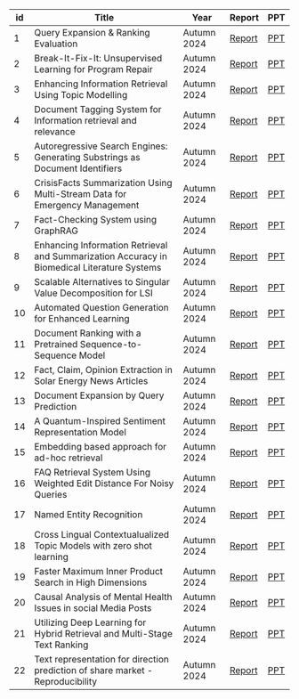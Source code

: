 | id  | Title              | Year       | Report                                   | PPT                                   |
|-----|--------------------|------------|------------------------------------------|---------------------------------------|
| 1   | Query Expansion & Ranking Evaluation | Autumn 2024 | [Report](https://raw.githubusercontent.com/parth126/IT550/main/reports/QUERY_EXPANSION_ISSUE_15.pdf) | [PPT](https://raw.githubusercontent.com/parth126/IT550/main/presentations/ISSUE_15_QUERY_EXPANSION.pptx) |
| 2   | Break-It-Fix-It: Unsupervised Learning for Program Repair | Autumn 2024 | [Report](https://raw.githubusercontent.com/parth126/IT550/main/reports/ISSUE_16_BREAK-IT-FIX-IT.pdf) | [PPT](https://raw.githubusercontent.com/parth126/IT550/main/presentations/ISSUE_16_BREAK-IT-FIX-IT.pptx) |
| 3   | Enhancing Information Retrieval Using Topic Modelling | Autumn 2024 | [Report](https://raw.githubusercontent.com/parth126/IT550/main/reports/Enhancing_Information_Retrieval_Using_Topic_Modelling_Issue_26.pdf) | [PPT](https://raw.githubusercontent.com/parth126/IT550/main/presentations/Issue_16_Enhancing_Information_Retrieval_Using_Topic_Modeling.pptx) |
| 4   | Document Tagging System for Information retrieval and relevance      | Autumn 2024 | [Report](https://raw.githubusercontent.com/adi3025/IT550/Data_Navigators/reports/IT550_Extended_Abstract_Issue_22.pdf)| [PPT](https://raw.githubusercontent.com/adi3025/IT550/Data_Navigators/presentations/Document_Tagging_Issue_22.pdf) |
| 5   | Autoregressive Search Engines: Generating Substrings as Document Identifiers | Autumn 2024 | [Report](https://raw.githubusercontent.com/parth126/IT550/main/reports/IT550_Extended_Abstract_Group_11.pdf)| [PPT](https://raw.githubusercontent.com/parth126/IT550/main//presentations/Group11.pptx) |
| 6   | CrisisFacts Summarization Using Multi-Stream Data for Emergency Management | Autumn 2024 | [Report](https://raw.githubusercontent.com/202103002/Crisisfacts_Issue-14/Rescue-Retrevals/reports/Rescue_Retrevals_Team-14.pdf) | [PPT](https://raw.githubusercontent.com/202103002/Crisisfacts_Issue-14/Rescue-Retrevals/presentations/Rescue_Retrevals_Team-14_Presentation.pdf) |
| 7   | Fact-Checking System using GraphRAG | Autumn 2024 | [Report](https://raw.githubusercontent.com/parth126/IT550/main/reports/Fact_Checking_using_GraphRAG_ISSUE_21.pdf) | [PPT](https://raw.githubusercontent.com/parth126/IT550/main//presentations/ISSUE_21_Fact_Checking_using_GraphRAG.pdf)                         |
| 8   | Enhancing Information Retrieval and Summarization Accuracy in Biomedical Literature Systems | Autumn 2024 | [Report](https://raw.githubusercontent.com/parth126/IT550/main/reports/Enhance_IR_and_Summarization_ISSUE_13.pdf) | [PPT](https://raw.githubusercontent.com/parth126/IT550/main/presentations/ISSUE_13-Enhance_IR_and_Summarization.pdf) |
| 9   | Scalable Alternatives to Singular Value Decomposition for LSI  | Autumn 2024 | [Report](https://raw.githubusercontent.com/parth126/IT550/main/reports/Latent_semantic_indexing_issue_17.pdf) | [PPT](https://raw.githubusercontent.com/parth126/IT550/main/presentations/Issue17_LSI.pptx) |
| 10  | Automated Question Generation for Enhanced Learning | Autumn 2024 | [Report](https://raw.githubusercontent.com/parth126/IT550/main/reports/ISSUE_3_Extended_Abstract.pdf) | [PPT](https://raw.githubusercontent.com/parth126/IT550/main/presentations/ISSUE_3_Chaotic_NOOBS.pptx) |
| 11  | Document Ranking with a Pretrained Sequence-to-Sequence Model | Autumn 2024 | [Report](https://raw.githubusercontent.com/parth126/IT550/main/reports/IT550__Extended_Abstract_Team4_DSSM.pdf) | [PPT](https://raw.githubusercontent.com/parth126/IT550/main/presentations/Issue4_Team_DSSM.pptx) |
| 12  | Fact, Claim, Opinion Extraction in Solar Energy News Articles | Autumn 2024 | [Report](https://raw.githubusercontent.com/parth126/IT550/main/reports/Issue_02_extended_abstract.pdf) | [PPT](https://raw.githubusercontent.com/parth126/IT550/main/presentations/Issue_02_presentation.pptx)                        |
| 13  | Document Expansion by Query Prediction | Autumn 2024 | [Report](https://raw.githubusercontent.com/parth126/IT550/main/reports/Document_Expansion_by_Query_Prediction_ISSUE_9.pdf) | [PPT](https://raw.githubusercontent.com/parth126/IT550/main/presentations/ISUUE_9_Document_Expansion_by_query_prediction_IR.pptx) |
| 14  | A Quantum-Inspired Sentiment Representation Model | Autumn 2024 | [Report](https://raw.githubusercontent.com/parth126/IT550/main/reports/Issue_8_A_Quantum-Inspired_Sentiment_Representation_Model.pdf) | [PPT](https://raw.githubusercontent.com/parth126/IT550/main/presentations/Issue_8_A_Quantum-Inspired_Sentiment_Representation_Model.pptx) |
| 15  | Embedding based approach for ad-hoc retrieval | Autumn 2024 | [Report](https://raw.githubusercontent.com/parth126/IT550/main/reports/Issue_20_Extended_Abstract.pdf) | [PPT](https://raw.githubusercontent.com/parth126/IT550/main/presentations/Issue_20_Embedding_based_approach_for_ad-hoc_retrieval.pptx) |
| 16  | FAQ Retrieval System Using Weighted Edit Distance For Noisy Queries | Autumn 2024 | [Report](https://raw.githubusercontent.com/parth126/IT550/main/reports/28_FAQ_Retrieval_using_weighted_edit_distance.pdf) | [PPT](https://raw.githubusercontent.com/parth126/IT550/main/presentations/28_FAQ_Retrieval_System.pdf) |
| 17  | Named Entity Recognition | Autumn 2024 |[Report](https://raw.githubusercontent.com/parth126/IT550/main/reports/ISSUE_6_Octane_NER_Report.pdf) | [PPT](https://raw.githubusercontent.com/parth126/IT550/main/presentations/Issue_6_Octane_NER.pdf) |
| 18  | Cross Lingual Contextualualized Topic Models with zero shot learning| Autumn 2024 | [Report](https://raw.githubusercontent.com/parth126/IT550/main/reports/issue_10_extended_abstract.pdf) | [PPT](https://raw.githubusercontent.com/parth126/IT550/main/presentations/Issue_No_10_ppt.pptx) |
| 19  | Faster Maximum Inner Product Search in High Dimensions | Autumn 2024 | [Report](https://raw.githubusercontent.com/parth126/IT550/main/reports/Faster_Maximum_Inner_Product_Search_in_High_Dimensions_Issue_No_12.pdf)| [PPT](https://raw.githubusercontent.com/parth126/IT550/main//presentations/Faster_Maximum_Inner_Product_Search_in_High_Dimensions_Issue_12.pptx) |
| 20  | Causal Analysis of Mental Health Issues in social Media Posts| Autumn 2024 | [Report](https://raw.githubusercontent.com/parth126/IT550/main/reports/CAMS_ISSUE_7.pdf) | [PPT](https://raw.githubusercontent.com/parth126/IT550/main/presentations/ISSUE_7_CAMS.pptx) |
| 21  | Utilizing Deep Learning for Hybrid Retrieval and Multi-Stage Text Ranking | Autumn 2024 | [Report](https://raw.githubusercontent.com/parth126/IT550/main/reports/IT550___Extended_Abstract_Issue_29.pdf) | [PPT](https://raw.githubusercontent.com/parth126/IT550/main/presentations/Issue_29.pdf) |
| 22  | Text representation for direction prediction of share market - Reproducibility | Autumn 2024 | [Report](https://raw.githubusercontent.com/parth126/IT550/main/reports/IT550___Extended_Abstract__18.pdf) | [PPT](https://raw.githubusercontent.com/parth126/IT550/main/presentations/IT550_Project_PPT_18.pdf) |
